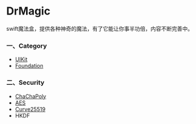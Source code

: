 # DrMagic

swift魔法盒，提供各种神奇的魔法，有了它能让你事半功倍，内容不断完善中。

### 一、Category

- [UIKit](./Documents/Category_UIKit.md)
- [Foundation](./Documents/Category_Foundation.md)

### 二、Security

- [ChaChaPoly](./Documents/Security/ChaChaPoly.md)
- [AES](./Documents/Security/aes.md)
- [Curve25519](./Documents/Security/Curve25519.md)
- HKDF

